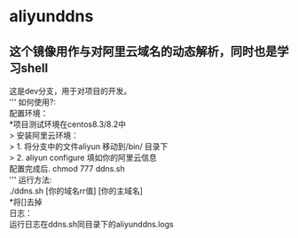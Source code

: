 # aliyunddns
## 这个镜像用作与对阿里云域名的动态解析，同时也是学习shell  
这是dev分支，用于对项目的开发。  
'''
如何使用?:  
  配置环境：  
*项目测试环境在centos8.3/8.2中  
	> 安装阿里云环境：  
	> 1. 将分支中的文件aliyun 移动到/bin/ 目录下  
	> 2. aliyun configure 填如你的阿里云信息  
配置完成后. chmod 777 ddns.sh  
'''
运行方法:  
./ddns.sh [你的域名rr值] [你的主域名]  
*将[]去掉  
日志：  
运行日志在ddns.sh同目录下的aliyunddns.logs  
